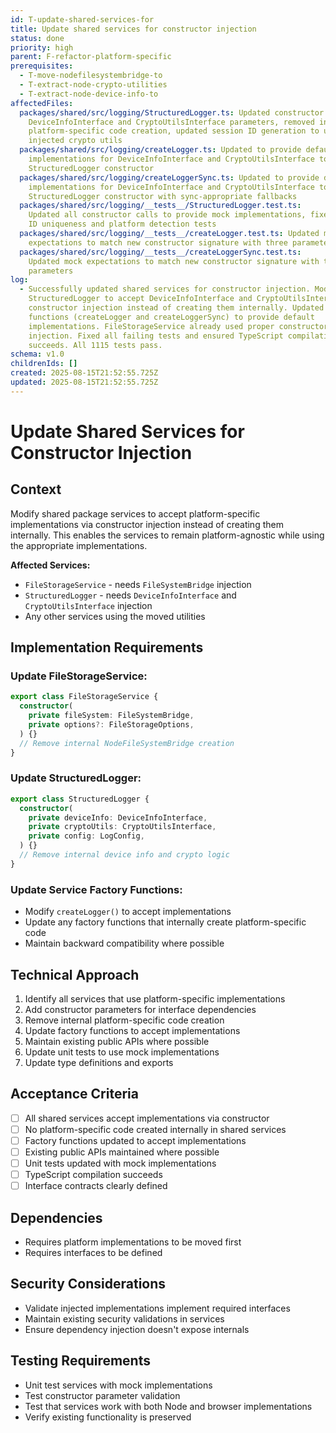 ```yaml
---
id: T-update-shared-services-for
title: Update shared services for constructor injection
status: done
priority: high
parent: F-refactor-platform-specific
prerequisites:
  - T-move-nodefilesystembridge-to
  - T-extract-node-crypto-utilities
  - T-extract-node-device-info-to
affectedFiles:
  packages/shared/src/logging/StructuredLogger.ts: Updated constructor to accept
    DeviceInfoInterface and CryptoUtilsInterface parameters, removed internal
    platform-specific code creation, updated session ID generation to use
    injected crypto utils
  packages/shared/src/logging/createLogger.ts: Updated to provide default
    implementations for DeviceInfoInterface and CryptoUtilsInterface to
    StructuredLogger constructor
  packages/shared/src/logging/createLoggerSync.ts: Updated to provide default
    implementations for DeviceInfoInterface and CryptoUtilsInterface to
    StructuredLogger constructor with sync-appropriate fallbacks
  packages/shared/src/logging/__tests__/StructuredLogger.test.ts:
    Updated all constructor calls to provide mock implementations, fixed session
    ID uniqueness and platform detection tests
  packages/shared/src/logging/__tests__/createLogger.test.ts: Updated mock
    expectations to match new constructor signature with three parameters
  packages/shared/src/logging/__tests__/createLoggerSync.test.ts:
    Updated mock expectations to match new constructor signature with three
    parameters
log:
  - Successfully updated shared services for constructor injection. Modified
    StructuredLogger to accept DeviceInfoInterface and CryptoUtilsInterface via
    constructor injection instead of creating them internally. Updated factory
    functions (createLogger and createLoggerSync) to provide default
    implementations. FileStorageService already used proper constructor
    injection. Fixed all failing tests and ensured TypeScript compilation
    succeeds. All 1115 tests pass.
schema: v1.0
childrenIds: []
created: 2025-08-15T21:52:55.725Z
updated: 2025-08-15T21:52:55.725Z
---
```


# Update Shared Services for Constructor Injection

## Context

Modify shared package services to accept platform-specific implementations via constructor injection instead of creating them internally. This enables the services to remain platform-agnostic while using the appropriate implementations.

**Affected Services:**

- `FileStorageService` - needs `FileSystemBridge` injection
- `StructuredLogger` - needs `DeviceInfoInterface` and `CryptoUtilsInterface` injection
- Any other services using the moved utilities

## Implementation Requirements

### Update FileStorageService:

```typescript
export class FileStorageService {
  constructor(
    private fileSystem: FileSystemBridge,
    private options?: FileStorageOptions,
  ) {}
  // Remove internal NodeFileSystemBridge creation
}
```

### Update StructuredLogger:

```typescript
export class StructuredLogger {
  constructor(
    private deviceInfo: DeviceInfoInterface,
    private cryptoUtils: CryptoUtilsInterface,
    private config: LogConfig,
  ) {}
  // Remove internal device info and crypto logic
}
```

### Update Service Factory Functions:

- Modify `createLogger()` to accept implementations
- Update any factory functions that internally create platform-specific code
- Maintain backward compatibility where possible

## Technical Approach

1. Identify all services that use platform-specific implementations
2. Add constructor parameters for interface dependencies
3. Remove internal platform-specific code creation
4. Update factory functions to accept implementations
5. Maintain existing public APIs where possible
6. Update unit tests to use mock implementations
7. Update type definitions and exports

## Acceptance Criteria

- [ ] All shared services accept implementations via constructor
- [ ] No platform-specific code created internally in shared services
- [ ] Factory functions updated to accept implementations
- [ ] Existing public APIs maintained where possible
- [ ] Unit tests updated with mock implementations
- [ ] TypeScript compilation succeeds
- [ ] Interface contracts clearly defined

## Dependencies

- Requires platform implementations to be moved first
- Requires interfaces to be defined

## Security Considerations

- Validate injected implementations implement required interfaces
- Maintain existing security validations in services
- Ensure dependency injection doesn't expose internals

## Testing Requirements

- Unit test services with mock implementations
- Test constructor parameter validation
- Test that services work with both Node and browser implementations
- Verify existing functionality is preserved
